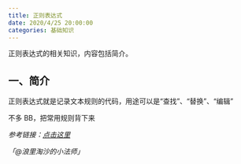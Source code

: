 ```yaml
---
title: 正则表达式
date: 2020/4/25 20:00:00
categories: 基础知识
---
```


正则表达式的相关知识，内容包括简介。


## 一、简介


正则表达式就是记录文本规则的代码，用途可以是“查找”、“替换”、“编辑”


不多 BB，把常用规则背下来

_参考链接：_[_点击这里_](https://deerchao.cn/tutorials/regex/regex.htm)

_「@浪里淘沙的小法师」_
